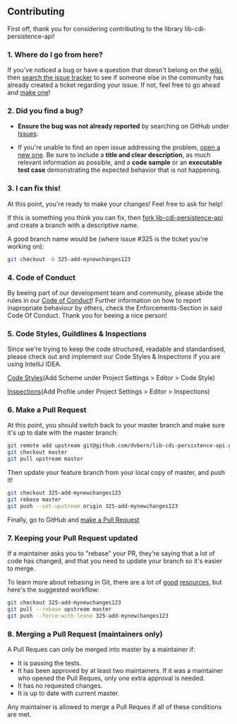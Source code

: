 ## Contributing

First off, thank you for considering contributing to the library lib-cdi-persistence-api!
### 1. Where do I go from here?

If you've noticed a bug or have a question that doesn't belong on the
[wiki](https://github.com/dvbern/lib-cdi-persistence-api/wiki), then
[search the issue tracker](https://github.com/dvbern/lib-cdi-persistence-api/issues)
to see if someone else in the community has already created a ticket regarding your issue.
If not, feel free to go ahead and [make one](https://github.com/dvbern/lib-cdi-persistence-api/issues/new)!

### 2. Did you find a bug?

* **Ensure the bug was not already reported** by searching on GitHub under [Issues](https://github.com/dvbern/lib-cdi-persistence-api/issues).

* If you're unable to find an open issue addressing the problem, [open a new one](https://github.com/dvbern/lib-cdi-persistence-api/issues/new). 
Be sure to include a **title and clear description**, as much relevant information as possible, 
and a **code sample** or an **executable test case** demonstrating the expected behavior that is not happening.

### 3. I can fix this!

At this point, you're ready to make your changes! Feel free to ask for help!

If this is something you think you can fix, then
[fork lib-cdi-persistence-api](https://help.github.com/articles/fork-a-repo)
and create a branch with a descriptive name.

A good branch name would be (where issue #325 is the ticket you're working on):

```sh
git checkout -b 325-add-mynewchanges123
```

### 4. Code of Conduct

By beeing part of our development team and community, please abide the rules in our [Code of Conduct](CODE_OF_CONDUCT.md)! 
Further information on how to report inapropriate behaviour by others, check the Enforcements-Section in said Code Of Conduct. Thank you for beeing a nice person!

### 5. Code Styles, Guildlines & Inspections

Since we're trying to keep the code structured, readable and standardised, please check out and implement our Code Styles & Inspections if you are using IntelliJ IDEA.

[Code Styles](https://git.dvbern.dvb.ch/raw/dvbern/lib/codestyle.git/master/src!IDE-settings!IntelliJ!DVBern-Conventions-2017-05-29.xml)(Add Scheme under Project Settings > Editor > Code Style)

[Inspections](https://git.dvbern.dvb.ch/raw/dvbern/lib/codestyle.git/master/src!IDE-settings!IntelliJ!DVBern_Inspections_2017_05_19.xml)(Add Profile under Project Settings > Editor > Inspections)

### 6. Make a Pull Request

At this point, you should switch back to your master branch and make sure it's
up to date with the master branch:

```sh
git remote add upstream git@github.com/dvbern/lib-cdi-persistence-api.git
git checkout master
git pull upstream master
```

Then update your feature branch from your local copy of master, and push it!

```sh
git checkout 325-add-mynewchanges123
git rebase master
git push --set-upstream origin 325-add-mynewchanges123
```

Finally, go to GitHub and
[make a Pull Request](https://help.github.com/articles/creating-a-pull-request)


### 7. Keeping your Pull Request updated

If a maintainer asks you to "rebase" your PR, they're saying that a lot of code
has changed, and that you need to update your branch so it's easier to merge.

To learn more about rebasing in Git, there are a lot of
[good](http://git-scm.com/book/en/Git-Branching-Rebasing)
[resources](https://help.github.com/articles/interactive-rebase),
but here's the suggested workflow:

```sh
git checkout 325-add-mynewchanges123
git pull --rebase upstream master
git push --force-with-lease 325-add-mynewchanges123
```

### 8. Merging a Pull Request (maintainers only)

A Pull Reques can only be merged into master by a maintainer if:

* It is passing the tests.
* It has been approved by at least two maintainers. If it was a maintainer who
  opened the Pull Reques, only one extra approval is needed.
* It has no requested changes.
* It is up to date with current master.

Any maintainer is allowed to merge a Pull Reques if all of these conditions are
met.
